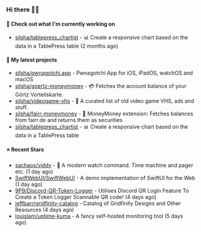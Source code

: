 ### Hi there 🦊👋

#### 👷 Check out what I'm currently working on

- [silsha/tablepress_chartist](https://github.com/silsha/tablepress_chartist) - 📊 Create a responsive chart based on the data in a TablePress table (2 months ago)

#### 🌱 My latest projects

- [silsha/pwnagotchi.app](https://github.com/silsha/pwnagotchi.app) - Pwnagotchi App for iOS, iPadOS, watchOS and macOS
- [silsha/goertz-moneymoney](https://github.com/silsha/goertz-moneymoney) - 💳 Fetches the account balance of your Görtz Vorteilskarte.
- [silsha/videogame-vhs](https://github.com/silsha/videogame-vhs) - 👾 A curated list of old video game VHS, ads and stuff.
- [silsha/fairr-moneymoney](https://github.com/silsha/fairr-moneymoney) - 💸 MoneyMoney extension: Fetches balances from fairr.de and returns them as securities
- [silsha/tablepress_chartist](https://github.com/silsha/tablepress_chartist) - 📊 Create a responsive chart based on the data in a TablePress table

#### ⭐ Recent Stars

- [sachaos/viddy](https://github.com/sachaos/viddy) - 👀 A modern watch command. Time machine and pager etc. (1 day ago)
- [SwiftWebUI/SwiftWebUI](https://github.com/SwiftWebUI/SwiftWebUI) - A demo implementation of SwiftUI for the Web (1 day ago)
- [9P9/Discord-QR-Token-Logger](https://github.com/9P9/Discord-QR-Token-Logger) - Utilises Discord QR Login Feature To Create a Token Logger Scannable QR code! (4 days ago)
- [jeffbarr/gridfinity-catalog](https://github.com/jeffbarr/gridfinity-catalog) - Catalog of Gridfinity Designs and Other Resources (4 days ago)
- [louislam/uptime-kuma](https://github.com/louislam/uptime-kuma) - A fancy self-hosted monitoring tool (5 days ago)
